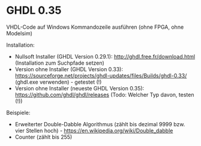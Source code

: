 # GHDL 0.35
VHDL-Code auf Windows Kommandozeile ausführen (ohne FPGA, ohne Modelsim)

Installation:
* Nullsoft Installer (GHDL Version 0.29.1): http://ghdl.free.fr/download.html (Installation zum Suchpfade setzen)
* Version ohne Installer (GHDL Version 0.33): https://sourceforge.net/projects/ghdl-updates/files/Builds/ghdl-0.33/ (ghdl.exe verwenden) - getestet (!)
* Version ohne Installer (neueste GHDL Version 0.35): https://github.com/ghdl/ghdl/releases (Todo: Welcher Typ davon, testen (!))

Beispiele: 
* Erweiterter Double-Dabble Algorithmus (zählt bis dezimal 9999 bzw. vier Stellen hoch) - https://en.wikipedia.org/wiki/Double_dabble
* Counter (zählt bis 255)

